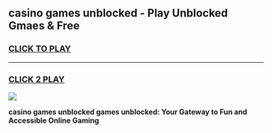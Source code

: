 
## casino games unblocked - Play Unblocked Gmaes & Free
<h3>
<a href="https://news.freeplayer.one?title=casino_games_unblocked&ref=16F">CLICK TO PLAY</a></h3>
<hr>

<h3>
<a href="https://news.freeplayer.one?title=casino_games_unblocked&ref=16F">CLICK 2 PLAY</a>
  
</h3>

<a href="https://news.freeplayer.one?title=casino_games_unblocked&ref=16F/"><img src="https://clearcache.store/games.png"></a>


**casino games unblocked games unblocked: Your Gateway to Fun and Accessible Online Gaming**
